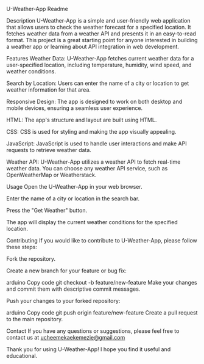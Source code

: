 U-Weather-App Readme

Description
U-Weather-App is a simple and user-friendly web application that allows users to check the weather forecast for a specified location. It fetches weather data from a weather API and presents it in an easy-to-read format. This project is a great starting point for anyone interested in building a weather app or learning about API integration in web development.

Features
Weather Data: U-Weather-App fetches current weather data for a user-specified location, including temperature, humidity, wind speed, and weather conditions.

Search by Location: Users can enter the name of a city or location to get weather information for that area.

Responsive Design: The app is designed to work on both desktop and mobile devices, ensuring a seamless user experience.

HTML: The app's structure and layout are built using HTML.

CSS: CSS is used for styling and making the app visually appealing.

JavaScript: JavaScript is used to handle user interactions and make API requests to retrieve weather data.

Weather API: U-Weather-App utilizes a weather API to fetch real-time weather data. You can choose any weather API service, such as OpenWeatherMap or Weatherstack.

Usage
Open the U-Weather-App in your web browser.

Enter the name of a city or location in the search bar.

Press the "Get Weather" button.

The app will display the current weather conditions for the specified location.

Contributing
If you would like to contribute to U-Weather-App, please follow these steps:

Fork the repository.

Create a new branch for your feature or bug fix:

arduino
Copy code
git checkout -b feature/new-feature
Make your changes and commit them with descriptive commit messages.

Push your changes to your forked repository:

arduino
Copy code
git push origin feature/new-feature
Create a pull request to the main repository.

Contact
If you have any questions or suggestions, please feel free to contact us at ucheemekaekemezie@gmail.com

Thank you for using U-Weather-App! I hope you find it useful and educational.
